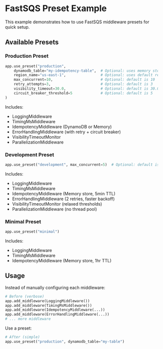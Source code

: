 # FastSQS Preset Example

This example demonstrates how to use FastSQS middleware presets for quick setup.

## Available Presets

### Production Preset
```python
app.use_preset("production", 
    dynamodb_table="my-idempotency-table",  # Optional: uses memory store if not provided
    region_name="us-east-1",                # Optional: uses default region
    max_concurrent=10,                      # Optional: default is 10
    retry_attempts=3,                       # Optional: default is 3
    visibility_timeout=30.0,                # Optional: default is 30.0
    circuit_breaker_threshold=5             # Optional: default is 5
)
```

Includes:
- LoggingMiddleware
- TimingMsMiddleware  
- IdempotencyMiddleware (DynamoDB or Memory)
- ErrorHandlingMiddleware (with retry + circuit breaker)
- VisibilityTimeoutMonitor
- ParallelizationMiddleware

### Development Preset
```python
app.use_preset("development", max_concurrent=5)  # Optional: default is 5
```

Includes:
- LoggingMiddleware
- TimingMsMiddleware
- IdempotencyMiddleware (Memory store, 5min TTL)
- ErrorHandlingMiddleware (2 retries, faster backoff)
- VisibilityTimeoutMonitor (relaxed thresholds)
- ParallelizationMiddleware (no thread pool)

### Minimal Preset
```python
app.use_preset("minimal")
```

Includes:
- LoggingMiddleware
- TimingMsMiddleware
- IdempotencyMiddleware (Memory store, 1hr TTL)

## Usage

Instead of manually configuring each middleware:
```python
# Before (verbose)
app.add_middleware(LoggingMiddleware())
app.add_middleware(TimingMsMiddleware())
app.add_middleware(IdempotencyMiddleware(...))
app.add_middleware(ErrorHandlingMiddleware(...))
# ... more middleware
```

Use a preset:
```python
# After (simple)
app.use_preset("production", dynamodb_table="my-table")
```

